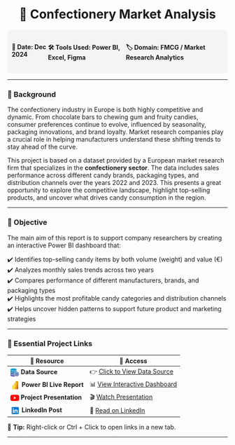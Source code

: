 <h1 align="center">🍬 Confectionery Market Analysis</h1>

<div style="display: flex; justify-content: space-between; padding: 10px; background-color: #f4f4f4; border-radius: 8px;">
  <h4>📅 Date: Dec 2024</h4>
  <h4>🛠️ Tools Used: Power BI, Excel, Figma</h4>
  <h4>🏷️ Domain: FMCG / Market Research Analytics</h4>
</div>

---

### 📌 Background

The confectionery industry in Europe is both highly competitive and dynamic. From chocolate bars to chewing gum and fruity candies, consumer preferences continue to evolve, influenced by seasonality, packaging innovations, and brand loyalty. Market research companies play a crucial role in helping manufacturers understand these shifting trends to stay ahead of the curve.

This project is based on a dataset provided by a European market research firm that specializes in the **confectionery sector**. The data includes sales performance across different candy brands, packaging types, and distribution channels over the years 2022 and 2023. This presents a great opportunity to explore the competitive landscape, highlight top-selling products, and uncover what drives candy consumption in the region.

---

### 🎯 Objective

The main aim of this report is to support company researchers by creating an interactive Power BI dashboard that:

✔️ Identifies top-selling candy items by both volume (weight) and value (€)  
✔️ Analyzes monthly sales trends across two years  
✔️ Compares performance of different manufacturers, brands, and packaging types  
✔️ Highlights the most profitable candy categories and distribution channels  
✔️ Helps uncover hidden patterns to support future product and marketing strategies

---

###  📂 Essential Project Links  

| 🧭 Resource | 🔗 Access |
|------------|----------|
| <img src="https://github.com/Chakradhar-M/PBI_Images/blob/main/Portfolio_Icons/database.png?raw=true" width="20" style="vertical-align:middle;"> **Data Source** | 👉 [Click to View Data Source](#) |
| <img src="https://github.com/Chakradhar-M/PBI_Images/blob/main/Portfolio_Icons/power-bi.png?raw=true" width="22" style="vertical-align:middle;"> **Power BI Live Report** | 📊 [View Interactive Dashboard](#) |
| <img src="https://github.com/Chakradhar-M/PBI_Images/blob/main/Portfolio_Icons/youtube.png?raw=true" width="20" style="vertical-align:middle;"> **Project Presentation** | 🎬 [Watch Presentation](#) |
| <img src="https://github.com/Chakradhar-M/PBI_Images/blob/main/Portfolio_Icons/linkedin.png?raw=true" width="22" style="vertical-align:middle;"> **LinkedIn Post** | 🔗 [Read on LinkedIn](#) |

📌 **Tip:** Right-click or Ctrl + Click to open links in a new tab.

---

